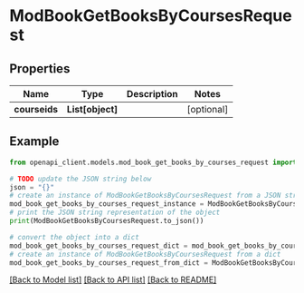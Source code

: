 # ModBookGetBooksByCoursesRequest


## Properties

Name | Type | Description | Notes
------------ | ------------- | ------------- | -------------
**courseids** | **List[object]** |  | [optional] 

## Example

```python
from openapi_client.models.mod_book_get_books_by_courses_request import ModBookGetBooksByCoursesRequest

# TODO update the JSON string below
json = "{}"
# create an instance of ModBookGetBooksByCoursesRequest from a JSON string
mod_book_get_books_by_courses_request_instance = ModBookGetBooksByCoursesRequest.from_json(json)
# print the JSON string representation of the object
print(ModBookGetBooksByCoursesRequest.to_json())

# convert the object into a dict
mod_book_get_books_by_courses_request_dict = mod_book_get_books_by_courses_request_instance.to_dict()
# create an instance of ModBookGetBooksByCoursesRequest from a dict
mod_book_get_books_by_courses_request_from_dict = ModBookGetBooksByCoursesRequest.from_dict(mod_book_get_books_by_courses_request_dict)
```
[[Back to Model list]](../README.md#documentation-for-models) [[Back to API list]](../README.md#documentation-for-api-endpoints) [[Back to README]](../README.md)


